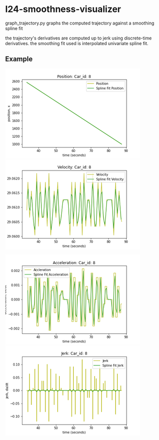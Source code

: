 # I24-smoothness-visualizer

graph_trajectory.py graphs the computed trajectory against a smoothing spline fit

the trajectory's derivatives are computed up to jerk using discrete-time derivatives. 
the smoothing fit used is interpolated univariate spline fit. 

## Example

![Position Graph](https://github.com/zineanteoh/I24-smoothness-visualizer/blob/main/car8_1_position.png) ![Velocity Graph](https://github.com/zineanteoh/I24-smoothness-visualizer/blob/main/car8_2_velocity.png)

![Acceleration Graph](https://github.com/zineanteoh/I24-smoothness-visualizer/blob/main/car8_3_acceleration.png) ![Jerk Graph](https://github.com/zineanteoh/I24-smoothness-visualizer/blob/main/car8_4_jerk.png)
